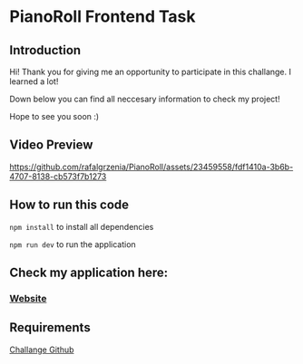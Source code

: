 # PianoRoll Frontend Task

## Introduction

Hi! Thank you for giving me an opportunity to participate in this challange. I learned a lot!

Down below you can find all neccesary information to check my project!

Hope to see you soon :)


## Video Preview


https://github.com/rafalgrzenia/PianoRoll/assets/23459558/fdf1410a-3b6b-4707-8138-cb573f7b1273


## How to run this code

```npm install``` to install all dependencies 

```npm run dev``` to run the application

## Check my application here:

### [Website](https://rafalgrzenia.github.io/PianoRoll/)

## Requirements

[Challange Github](https://github.com/Nospoko/pianoroll-frontend-challenge)





